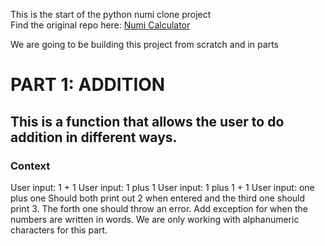 This is the start of the python numi clone project  
Find the original repo here: [Numi Calculator](https://github.com/nikolaeu/numi)

We are going to be building this project from scratch and in parts

# PART 1: ADDITION
## This is a function that allows the user to do addition in different ways.

### Context 
User input: 1 + 1 
User input: 1 plus 1
User input: 1 plus 1 + 1 
User input: one plus one 
Should both print out 2 when entered and the third one should print 3. The forth one should throw an error. 
Add exception for when the numbers are written in words. We are only working with alphanumeric characters for this part. 